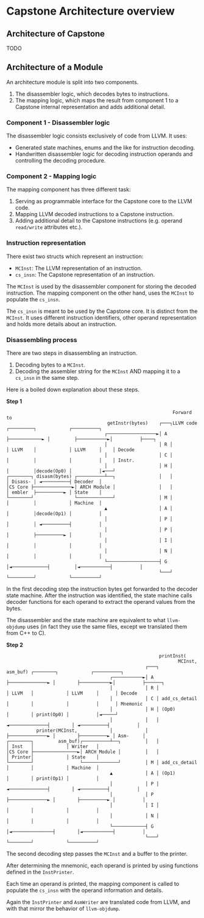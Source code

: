 # Capstone Architecture overview

## Architecture of Capstone

TODO

## Architecture of a Module

An architecture module is split into two components.

1. The disassembler logic, which decodes bytes to instructions.
2. The mapping logic, which maps the result from component 1 to
a Capstone internal representation and adds additional detail.

### Component 1 - Disassembler logic

The disassembler logic consists exclusively of code from LLVM.
It uses:

- Generated state machines, enums and the like for instruction decoding.
- Handwritten disassembler logic for decoding instruction operands
and controlling the decoding procedure.

### Component 2 - Mapping logic

The mapping component has three different task:

1. Serving as programmable interface for the Capstone core to the LLVM code.
2. Mapping LLVM decoded instructions to a Capstone instruction.
3. Adding additional detail to the Capstone instructions
(e.g. operand `read/write` attributes etc.).

### Instruction representation

There exist two structs which represent an instruction:

- `MCInst`: The LLVM representation of an instruction.
- `cs_insn`: The Capstone representation of an instruction.

The `MCInst` is used by the disassembler component for storing the decoded instruction.
The mapping component on the other hand, uses the `MCInst` to populate the `cs_insn`.

The `cs_insn` is meant to be used by the Capstone core.
It is distinct from the `MCInst`. It uses different instruction identifiers, other operand representation
and holds more details about an instruction.

### Disassembling process

There are two steps in disassembling an instruction.

1. Decoding bytes to a `MCInst`.
2. Decoding the assembler string for the `MCInst` AND mapping it to a `cs_insn` in the same step.

Here is a boiled down explanation about these steps.

**Step 1**

```
                                                             Forward to               
                                     getInstr(bytes)    ┌───┐LLVM code     ┌─────────┐            ┌──────────┐
                                    ┌──────────────────►│ A ├────────────► │         ├───────────►│          ├────┐
                                    │                   │ R │              │ LLVM    │            │ LLVM     │    │ Decode
                                    │                   │ C │              │         │            │          │    │ Instr.
                                    │                   │ H │              │         │decode(Op0) │          │◄───┘
┌────────┐ disasm(bytes) ┌──────────┴──┐                │   │              │ Disass- │ ◄──────────┤ Decoder  │
│CS Core ├──────────────►│ ARCH Module │                │   │              │ embler  ├──────────► │ State    │
└────────┘               └─────────────┘                │ M │              │         │            │ Machine  │
                                    ▲                   │ A │              │         │decode(Op1) │          │
                                    │                   │ P │              │         │ ◄──────────┤          │
                                    │                   │ P │              │         ├──────────► │          │
                                    │                   │ I │              │         │            │          │
                                    │                   │ N │              │         │            │          │
                                    └───────────────────┤ G │◄─────────────┤         │◄───────────┤          │
                                                        └───┘              └─────────┘            └──────────┘
```

In the first decoding step the instruction bytes get forwarded to the
decoder state machine.
After the instruction was identified, the state machine calls decoder functions
for each operand to extract the operand values from the bytes.

The disassembler and the state machine are equivalent to what `llvm-objdump` uses
(in fact they use the same files, except we translated them from C++ to C).

**Step 2**

```
                                                        printInst(
                                                               MCInst,
                                                   ┌───┐       asm_buf) ┌────────┐            ┌──────────┐
                                      ┌───────────►│ A ├──────────────► │        ├───────────►│          ├──────┐
                                      │            │ R │                │ LLVM   │            │ LLVM     │      │ Decode
                                      │            │ C │ add_cs_detail  │        │            │          │      │ Mnemonic
                                      │            │ H │ (Op0)          │        │ print(Op0) │          │◄─────┘
                                      │            │   │ ◄──────────────┤        │ ◄──────────┤          │
           printer(MCInst,            │            │   ├──────────────► │        ├──────────► │ Asm-     │
┌────────┐         asm_buf)┌──────────┴──┐         │   │                │ Inst   │            │ Writer   │
│CS Core ├────────────────►│ ARCH Module │         │   │                │ Printer│            │ State    │
└────────┘                 └─────────────┘         │ M │ add_cs_detail  │        │            │ Machine  │
                                      ▲            │ A │ (Op1)          │        │ print(Op1) │          │
                                      │            │ P │ ◄──────────────┤        │ ◄──────────┤          │
                                      │            │ P ├──────────────► │        ├──────────► │          │
                                      │            │ I │                │        │            │          │
                                      │            │ N │                │        │            │          │
                                      └────────────┤ G │◄───────────────┤        │◄───────────┤          │
                                                   └───┘                └────────┘            └──────────┘
```

The second decoding step passes the `MCInst` and a buffer to the printer.

After determining the mnemonic, each operand is printed by using
functions defined in the `InstPrinter`.

Each time an operand is printed, the mapping component is called
to populate the `cs_insn` with the operand information and details.

Again the `InstPrinter` and `AsmWriter` are translated code from LLVM,
and with that mirror the behavior of `llvm-objdump`.
